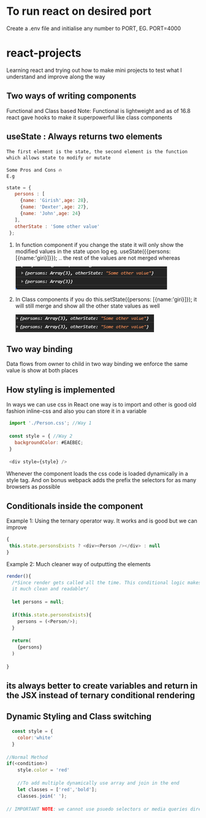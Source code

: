 # To run react on desired port
Create a .env file and initialise any number to PORT, EG.  PORT=4000 
# react-projects
Learning react and trying out how to make mini projects to test what I understand and improve along the way

## Two ways of writing components
  
  Functional and Class based Note: Functional is lightweight and as of 16.8 react gave hooks to make it superpowerful like class components

## useState : Always returns two elements 
    The first element is the state, the second element is the function which allows state to modify or mutate

    Some Pros and Cons 🔥 
    E.g
 ```javascript
state = {
    persons : [
      {name: 'Girish',age: 28},
      {name: 'Dexter',age: 27},
      {name: 'John',age: 24}
    ],
    otherState : 'Some other value'
  };
```
  1. In function component if you change the state it will only show the modified values in the state upon log eg. useState({{persons: [{name:'giri}]}}); .. the rest of the values are not merged whereas

      ![image info](./assets/functional_state_log.png)

  2. In Class components if you do this.setState({persons: [{name:'giri}]}); it will still merge and show all the other state values as well

       ![image info](./assets/class_component_log.png)


## Two way binding
Data flows from owner to child in two way binding we enforce the same value is show at both places        

## How styling is implemented
In ways we can use css in React one way is to import and other is good old fashion inline-css and also you can store it in a variable

 ```javascript
  import './Person.css'; //Way 1

  const style = { //Way 2 
    backgroundColor: #EAEBEC;
  } 

  <div style={style} />
 ```

 Whenever the component loads the css code is loaded dynamically in a  style tag. And on bonus webpack adds the prefix the selectors for as many browsers as possible


 ## Conditionals inside the component

Example 1: Using the ternary operator way. It works and is good but we can improve
 ```javascript
{
  this.state.personsExists ? <div><Person /></div> : null  
} 
 ```
Example 2:  Much cleaner way of outputting the elements
 ```javascript
render(){
   /*Since render gets called all the time. This conditional logic makes 
   it much clean and readable*/

   let persons = null;

   if(this.state.personsExists){
     persons = (<Person/>);
   }

   return(
     {persons}
   )

}
 ```

 ## its always better to create variables and return in the JSX instead of ternary conditional rendering

 ## Dynamic Styling and Class switching
  
```javascript
  const style = {
    color:'white'
  }

//Normal Method
if(<condition>)
    style.color = 'red'

    //To add multiple dynamically use array and join in the end
    let classes = ['red','bold'];
    classes.join(' ');

// IMPORTANT NOTE: we cannot use psuedo selectors or media queries directly in inline, use a third party package called radium
```

